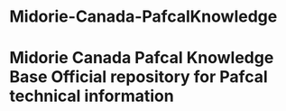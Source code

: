# Midorie-Canada-PafcalKnowledge
# Midorie Canada Pafcal Knowledge Base Official repository for Pafcal technical information
